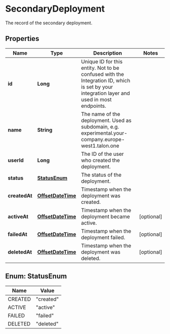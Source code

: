 

# SecondaryDeployment

The record of the secondary deployment.
## Properties

Name | Type | Description | Notes
------------ | ------------- | ------------- | -------------
**id** | **Long** | Unique ID for this entity. Not to be confused with the Integration ID, which is set by your integration layer and used in most endpoints. | 
**name** | **String** | The name of the deployment. Used as subdomain, e.g. experimental.your-company.europe-west1.talon.one | 
**userId** | **Long** | The ID of the user who created the deployment. | 
**status** | [**StatusEnum**](#StatusEnum) | The status of the deployment. | 
**createdAt** | [**OffsetDateTime**](OffsetDateTime.md) | Timestamp when the deployment was created. | 
**activeAt** | [**OffsetDateTime**](OffsetDateTime.md) | Timestamp when the deployment became active. |  [optional]
**failedAt** | [**OffsetDateTime**](OffsetDateTime.md) | Timestamp when the deployment failed. |  [optional]
**deletedAt** | [**OffsetDateTime**](OffsetDateTime.md) | Timestamp when the deployment was deleted. |  [optional]



## Enum: StatusEnum

Name | Value
---- | -----
CREATED | &quot;created&quot;
ACTIVE | &quot;active&quot;
FAILED | &quot;failed&quot;
DELETED | &quot;deleted&quot;



